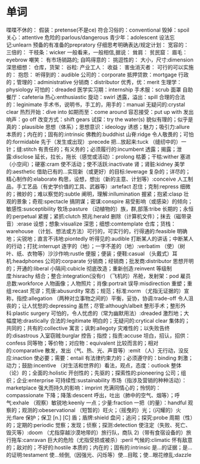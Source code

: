 # 单词

喋喋不休的：
假装：pretense(不是ce)
符合习俗的：conventional
毁掉：spoil
关心：attentive
危险的:parlous/dangerous
青少年：adolescent
设法忘记:unlearn
预备的有准备的prepratory
仔细思考明确表达/规定计划：
宽容的：
三倍的：
干枝条：wicker
一般看来，一般相信,据说：
耸肩：
贫民窟：
眉毛：eyebrow
嘲笑：
有市场销路的;
自鸣得意的：
挑逗性的：
大小，尺寸:dimension
深思细想：
仓库，货架：
谷粒:
产业工人：
收益：
害虫消灭者：
可行的可以实施的：
抱怨：
听得到的：audible
公司的：corporate
抵押贷款：mortgage
行政的；管理的：administrative
分销商：distributor
优秀，优：merit
生理学：physiology
可怕的：dreaded
医学实习期：internship
手术服：scrub
面罩
自助餐厅：cafeteria
热心:enthusiastic
旋动：swirl
透露，溢出：spill
合理的合法的：leginimate
手术书，说明书，手工的，用手的：manual
无疑问的:crystal clear
热烈开始：dive into
如期而至：come around
容忍接受：put up with
发出响声：go off
改变方式：shift gears
试探：try the water(s)
貌似有理的；似乎是真的：plausible
思想（体系）；思想意识：ideology
诱惑；魅力；吸引力:allure
本质的；内在的；固有的:intrinsic
佛教的:buddhist
山脊:ridge
令人敬畏的；可怕的:formidable
先于（发生或出现）:precede
把...放起来:tuck
（缝纫中的）一针；缝:stitch
有责任的；有义务的；必须履行的:incumbent
透露；揭露；泄露:disclose
延长，拉长，拖长（感觉或活动）：prolong
枯萎；干枯:wither
塞进（小空间）；硬塞:cram
使不活动；使不活跃:inactivate
肾；肾脏:kidney
美学的:aesthetic
借助已有的...实现新（或更好）的目标:leverage
复杂的；详尽的；精心制作的:elaborate
构思，设想，想出（新的主意、计划等）:conceive
人工制品，手工艺品（有史学价值的工具、武器等）:artefact
忍住；克制:repress
细微的；微妙的；难以察觉的:subtle
阐明，理解:inllumination
握紧；抱紧:clasp
壮观的景象；奇观:spectacle
搞阴谋；密谋:conspire
易受影响（或感染）的倾向；敏感性:susceptibility
牧场:pasture
（动植物的）族，群,部落:tribe
长期的；永恒的:perpetual
紧握；紧抓:clutch
预兆:herald
删除（计算机文件）；抹去（磁带录音）:erase
设想；想象:visualize
深思；细想:comtemplate
仓库；货栈：warehouse
（计划、想法或方法）可行的，可实行的，行得通的:feasible
明确地；尖锐地；直言不讳地:piontedly
听得见的:audible
打断某人的讲话；中断某人的行动；打扰:interrupt
逐字的（地）；一字不差的（地）:verbatim
（使）（树叶、纸、衣物等）沙沙作响:rustle
便服；便装；便鞋:casual
（头戴式）耳机:headphones
公司的:corparate
分销商；经销商；批发商:distributor
思想开明的；开通的:liberal
小隔间:cubicle
彻底改造；重新创造:reinvent
等级制度:hisrachy
结合；整合:integration(没有r)
（飞机的）吊舱，发射架：pod
雇员总数:workforce
人物画像；人物照片；肖像:portrait
误导:misdirection
重塑；重组:recast
荒谬；荒唐:abusurdity
常态；规范；标准:norm
（尤指无证据的）宣称，指控:allegation
（两种对立事物之间的）平衡，妥协，协调:trade-off
令人沮丧的；让人忧愁的:depressing
虽然；尽管:although/albeit
整形手术；整形外科:plastic surgery
可怕的，令人忧虑的（常为幽默用法）:dreaded
激烈地；大幅度地:drastically
合法的:legitimate
明白的；无疑问的:crytical clear
集体的；共同的；共有的:collective
寓言；讽刺:allegoty
灾难性的；以失败告终的:disastrous
入室窃贼:burglar
控告；指控；指责:accuse
坦白，招认，招供：confess
同等物；等价物；对应物：equivalent
比较而言的；相对的:comparative
散发，发出（气、热、光、声音等）:emit
（人）无行动，没反应:inaction
使必要；需要：entail
有法律约束力的；必须遵守的：binding
刺激；动力；鼓励:incentive
（对生活和世界的）看法，观点，态度：outlook
整体（论）的；全面的:holistic
开创性的；先驱的；探索性的:pioneering
公司；组织；企业:enterprise
可持续性:sustainability
市场（指涉及营销的种种活动）：marketplace
强大而持久的影响：imprint
充满同情心的；怜悯的：compassionate
下降；降落:descent
呼出，吐出（肺中的空气、烟等）；呼气:exhale
（观察）敏锐地:keenly
一点；少量:fraction
一把（的量）：handful
观察的；观测的:obeservational
（短暂的）旺火；（摇曳的）光；（闪耀的）火光:flare
保护；保卫
[n.] [C] 盾；盾牌:shield
盘问；追问；探究:probe
周期（性）的；定期的:periodic
觉察；发现；侦察；探测:detection
使注定（失败、死亡、毁灭等）:doom
（尤指穿越沙漠地带的）旅行队，商队 2)（带有食宿设备的）旅行拖车:canravan
巨大的危险（尤指受损或被杀）:peril
气候的:climatic
怀有敌意的；敌对的；不好的:hostile
本质的；内在的；固有的:intrinsic
是...的证据；是...的证明:testament
使...倾倒,（因强光、闪烁等）使...目眩；使...眼花缭乱:dazzle
